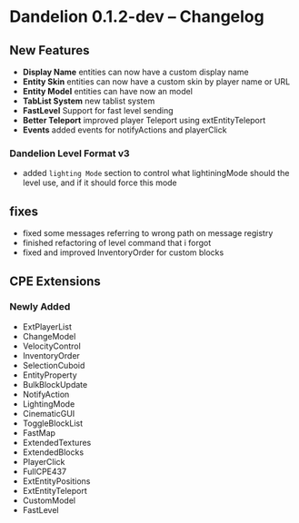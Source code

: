 # Dandelion 0.1.2-dev – Changelog

## New Features
- **Display Name** entities can now have a custom display name
- **Entity Skin** entities can now have a custom skin by player name or URL
- **Entity Model** entities can have now an model
- **TabList System** new tablist system
- **FastLevel** Support for fast level sending
- **Better Teleport** improved player Teleport using extEntityTeleport
- **Events** added events for notifyActions and playerClick

### Dandelion Level Format v3
- added `lighting Mode` section to control what lightiningMode should the level use, and if it should force this mode

## fixes
- fixed some messages referring to wrong path on message registry
- finished refactoring of level command that i forgot
- fixed and improved InventoryOrder for custom blocks

## CPE Extensions

### Newly Added
- ExtPlayerList
- ChangeModel
- VelocityControl
- InventoryOrder
- SelectionCuboid
- EntityProperty
- BulkBlockUpdate
- NotifyAction
- LightingMode
- CinematicGUI
- ToggleBlockList
- FastMap
- ExtendedTextures
- ExtendedBlocks
- PlayerClick
- FullCPE437
- ExtEntityPositions
- ExtEntityTeleport
- CustomModel
- FastLevel
